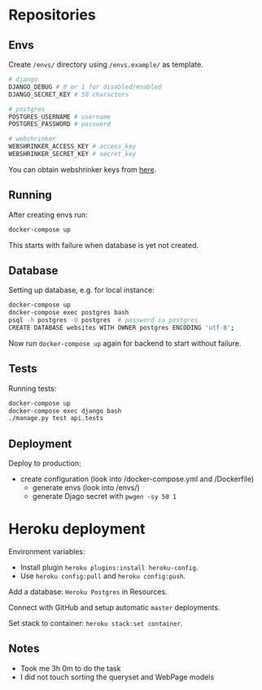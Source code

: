 # Repositories

## Envs

Create `/envs/` directory using `/envs.example/` as template.

```bash
# django
DJANGO_DEBUG # 0 or 1 for disabled/enabled
DJANGO_SECRET_KEY # 50 characters

# postgres
POSTGRES_USERNAME # username
POSTGRES_PASSWORD # password

# webshrinker
WEBSHRINKER_ACCESS_KEY # access_key
WEBSHRINKER_SECRET_KEY # secret_key
```

You can obtain webshrinker keys from [here](https://dashboard.webshrinker.com/keys).

## Running

After creating envs run:

```bash
docker-compose up
```

This starts with failure when database is yet not created.

## Database

Setting up database, e.g. for local instance:

```bash
docker-compose up
docker-compose exec postgres bash
psql -h postgres -U postgres  # password is postgres
CREATE DATABASE websites WITH OWNER postgres ENCODING 'utf-8';
```

Now run `docker-compose up` again for backend to start without failure.

## Tests

Running tests:

```bash
docker-compose up
docker-compose exec django bash
./manage.py test api.tests
```

## Deployment

Deploy to production:

* create configuration (look into /docker-compose.yml and /Dockerfile)
    * generate envs (look into /envs/)
    * generate Djago secret with `pwgen -sy 50 1`

# Heroku deployment

Environment variables:

* Install plugin `heroku plugins:install heroku-config`.
* Use `heroku config:pull` and `heroku config:push`.

Add a database: `Heroku Postgres` in Resources.

Connect with GitHub and setup automatic `master` deployments.

Set stack to container: `heroku stack:set container`.

## Notes

* Took me 3h 0m to do the task
* I did not touch sorting the queryset and WebPage models
